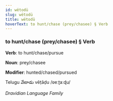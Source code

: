 ```yaml
---
id: wëtodü
slug: wëtodü
title: wëtodü
hoverText: to hunt/chase (prey/chasee) § Verb
---
```


### to hunt/chase (prey/chasee) § Verb

**Verb**: to hunt/chase/pursue

**Noun**: prey/chasee

**Modifier**: hunted/chased/pursued

Telugu వేటాడు vēṭāḍu /ʋeːʈaːɖu/

*Dravidian Language Family*